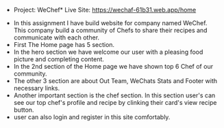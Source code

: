 * Project: WeChef* 
Live Site: https://wechaf-61b31.web.app/home
- In this assignment I have build website for company named WeChef. This company build a community of Chefs to share their recipes and communicate with each other. 
- First The Home page has 5 section. 
- In the hero section we have welcome our user with a pleasing food picture and completing content. 
- In the 2nd section of the Home page we have shown top 6 Chef of our community. 
- The other 3 section are about Out Team, WeChats Stats and Footer with necessary links. 
- Another important section is the chef section. In this section user's can see our top chef's profile and recipe by clinking their card's view recipe button. 
- user can also login and register in this site comfortably. 